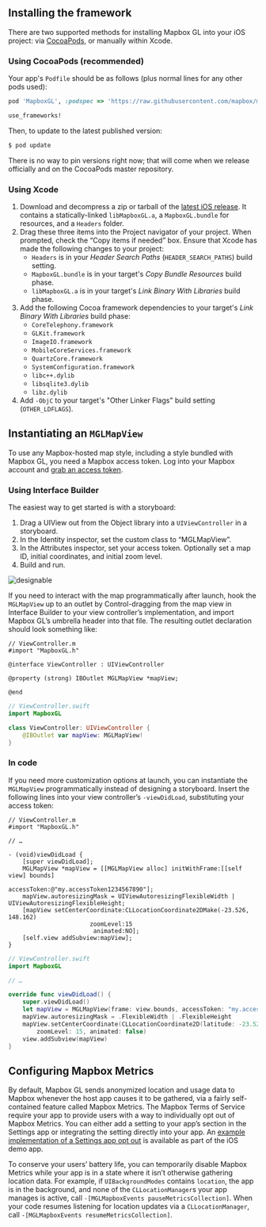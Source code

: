 ## Installing the framework

There are two supported methods for installing Mapbox GL into your iOS project: via [CocoaPods](https://cocoapods.org/), or manually within Xcode.

### Using CocoaPods (recommended)

Your app's `Podfile` should be as follows (plus normal lines for any other pods used):

```ruby
pod 'MapboxGL', :podspec => 'https://raw.githubusercontent.com/mapbox/mapbox-gl-native/master/ios/MapboxGL.podspec'

use_frameworks!
```

Then, to update to the latest published version:

```bash
$ pod update
```

There is no way to pin versions right now; that will come when we release officially and on the CocoaPods master repository.

### Using Xcode

1. Download and decompress a zip or tarball of the [latest iOS release](https://github.com/mapbox/mapbox-gl-native/releases). It contains a statically-linked `libMapboxGL.a`, a `MapboxGL.bundle` for resources, and a `Headers` folder.
2. Drag these three items into the Project navigator of your project. When prompted, check the “Copy items if needed” box. Ensure that Xcode has made the following changes to your project:
   - `Headers` is in your *Header Search Paths* (`HEADER_SEARCH_PATHS`) build setting.
   - `MapboxGL.bundle` is in your target's *Copy Bundle Resources* build phase.
   - `libMapboxGL.a` is in your target's *Link Binary With Libraries* build phase.
3. Add the following Cocoa framework dependencies to your target's *Link Binary With Libraries* build phase:
   - `CoreTelephony.framework`
   - `GLKit.framework`
   - `ImageIO.framework`
   - `MobileCoreServices.framework`
   - `QuartzCore.framework`
   - `SystemConfiguration.framework`
   - `libc++.dylib`
   - `libsqlite3.dylib`
   - `libz.dylib`
4. Add `-ObjC` to your target's "Other Linker Flags" build setting (`OTHER_LDFLAGS`).

## Instantiating an `MGLMapView`

To use any Mapbox-hosted map style, including a style bundled with Mapbox GL, you need a Mapbox access token. Log into your Mapbox account and [grab an access token](https://www.mapbox.com/account/apps/).

### Using Interface Builder

The easiest way to get started is with a storyboard:

1. Drag a UIView out from the Object library into a `UIViewController` in a storyboard.
1. In the Identity inspector, set the custom class to “MGLMapView”.
1. In the Attributes inspector, set your access token. Optionally set a map ID, initial coordinates, and initial zoom level.
1. Build and run.

![designable](https://cloud.githubusercontent.com/assets/1231218/6969674/3bc96d8a-d925-11e4-97a9-2bca4cf707f4.gif)

If you need to interact with the map programmatically after launch, hook the `MGLMapView` up to an outlet by Control-dragging from the map view in Interface Builder to your view controller’s implementation, and import Mapbox GL’s umbrella header into that file. The resulting outlet declaration should look something like:

```objc
// ViewController.m
#import "MapboxGL.h"

@interface ViewController : UIViewController

@property (strong) IBOutlet MGLMapView *mapView;

@end
```

```swift
// ViewController.swift
import MapboxGL

class ViewController: UIViewController {
    @IBOutlet var mapView: MGLMapView!
}
```

### In code

If you need more customization options at launch, you can instantiate the `MGLMapView` programmatically instead of designing a storyboard. Insert the following lines into your view controller’s `-viewDidLoad`, substituting your access token:

```objc
// ViewController.m
#import "MapboxGL.h"

// …

- (void)viewDidLoad {
    [super viewDidLoad];
    MGLMapView *mapView = [[MGLMapView alloc] initWithFrame:[[self view] bounds]
                                                accessToken:@"my.accessToken1234567890"];
    mapView.autoresizingMask = UIViewAutoresizingFlexibleWidth | UIViewAutoresizingFlexibleHeight;
    [mapView setCenterCoordinate:CLLocationCoordinate2DMake(-23.526, 148.162)
                       zoomLevel:15
                        animated:NO];
    [self.view addSubview:mapView];
}
```

```swift
// ViewController.swift
import MapboxGL

// …

override func viewDidLoad() {
    super.viewDidLoad()
    let mapView = MGLMapView(frame: view.bounds, accessToken: "my.accessToken1234567890")
    mapView.autoresizingMask = .FlexibleWidth | .FlexibleHeight
    mapView.setCenterCoordinate(CLLocationCoordinate2D(latitude: -23.526, longitude: 148.162),
        zoomLevel: 15, animated: false)
    view.addSubview(mapView)
}
```

## Configuring Mapbox Metrics

By default, Mapbox GL sends anonymized location and usage data to Mapbox whenever the host app causes it to be gathered, via a fairly self-contained feature called Mapbox Metrics. The Mapbox Terms of Service require your app to provide users with a way to individually opt out of Mapbox Metrics. You can either add a setting to your app’s section in the Settings app or integrating the setting directly into your app.  An [example implementation of a Settings app opt out](https://github.com/mapbox/mapbox-gl-native/tree/master/ios/app/Settings.bundle) is available as part of the iOS demo app.

To conserve your users’ battery life, you can temporarily disable Mapbox Metrics while your app is in a state where it isn’t otherwise gathering location data. For example, if `UIBackgroundModes` contains `location`, the app is in the background, and none of the `CLLocationManager`s your app manages is active, call `-[MGLMapboxEvents pauseMetricsCollection]`. When your code resumes listening for location updates via a `CLLocationManager`, call `-[MGLMapboxEvents resumeMetricsCollection]`.